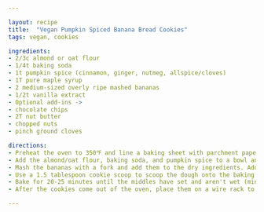 ```yaml
---

layout: recipe
title:  "Vegan Pumpkin Spiced Banana Bread Cookies"
tags: vegan, cookies

ingredients:
- 2/3c almond or oat flour
- 1/4t baking soda
- 1t pumpkin spice (cinnamon, ginger, nutmeg, allspice/cloves)
- 1T pure maple syrup
- 2 medium-sized overly ripe mashed bananas
- 1/2t vanilla extract
- Optional add-ins ->
- chocolate chips
- 2T nut butter
- chopped nuts
- pinch ground cloves

directions:
- Preheat the oven to 350℉ and line a baking sheet with parchment paper.
- Add the almond/oat flour, baking soda, and pumpkin spice to a bowl and mix well.
- Mash the bananas with a fork and add them to the dry ingredients. Add the maple syrup and vanilla extract. Mix until all the ingredients are evenly incorporated.
- Use a 1.5 tablespoon cookie scoop to scoop the dough onto the baking sheet. Gently flatten the cookies with a fork or back of a spoon.
- Bake for 20-25 minutes until the middles have set and aren't wet (mine were perfect at 23 minutes).
- After the cookies come out of the oven, place them on a wire rack to cool. Let the cookies come to room temperature before eating.

---
```

